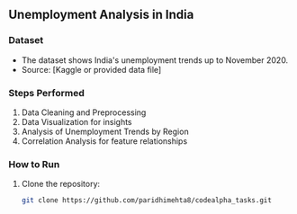 ## Unemployment Analysis in India

### Dataset
- The dataset shows India's unemployment trends up to November 2020.
- Source: [Kaggle or provided data file]

### Steps Performed
1. Data Cleaning and Preprocessing
2. Data Visualization for insights
3. Analysis of Unemployment Trends by Region
4. Correlation Analysis for feature relationships

### How to Run
1. Clone the repository:
   ```bash
   git clone https://github.com/paridhimehta8/codealpha_tasks.git
